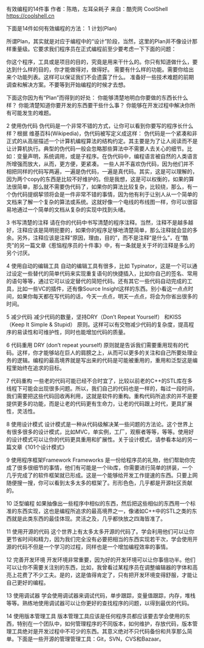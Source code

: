 有效编程的14件事
作者：陈皓，左耳朵耗子
来自：酷壳网 CoolShell https://coolshell.cn

下面是14件如何有效编程的方法：
1 计划(Plan)

所谓Plan，其实就是对应于编程中的“设计”阶段，当然，这里的Plan并不像设计那样重量级。它要求我们程序员在正式编程前至少要考虑一下下面的问题：

你这个程序，工具或是项目的目的，究竟是用来干什么的。你只有知道做什么，要达到什么样的目的，你才能做得对，做得好。
需要有什么样的功能。需要你给出来个功能列表。这样可以保证我们不会遗露了什么。
准备好一些技术难题的前期调查和解决方案。不要等到开始编程的时候才去想。

下面这你因为有“Plan”而得到的好处：
你能够清楚地明白你要做的东西长什么样？
你能清楚知道你要开发的东西要干些什么事？
你能够在开发过程中解决你所有可能发生的难题。

2 使用伪代码
伪代码是一个非常不错的方式，让你可以看到你要写的程序长什么样？根据 维基百科(Wikipedia)，伪代码被写定义成这样：
伪代码是一个紧凑和非正式的从高层描述一个计算机编程算法的结构约定。其主要是为了让人阅读而不是让计算机执行。典型的伪代码一般会忽略那些算法中不需要人去关心的细节。比如：变量声明，系统调用，或是子程序。在伪代码中，编程语言被自然的人类语言所增强而放大，从而，更方便，更紧凑。
一些人并不喜欢伪代码，因为他们并不相把同样的代码写两遍，一遍是伪代码，一遍是真代码。其实，这是可以理解的，因为两个copy的东西是比较不好维护的。但是我想，这是可以权衡的，如果的算法很简单，那么就不需要伪代码了，如果你的算法比较复杂，比较绕，那么，有一个伪代码提纲挈领将会是一件非常不错的事情，因为他有利于让别人从一个简单的文档来了解一个复杂的算法或系统。这就好像一个电线的布线图一样，你可以很容易地通过一个简单的文档从复杂的实现中找到头绪。

3 书写清楚的注释
请在你的代码中书写清楚的程序注释。当然，注释不是越多越好，注释应该是简明扼要的，如果你的程序足够地清楚简单，那么注释就会显的多余。另外，注释应该是注释“原因，理由，目的”，而不是注释“是什么”，在“酷壳”的另一篇文章《惹恼程序员的十件事》中，有一条就是关于坏的注释是多么的另个讨厌。

4 使用自动的编辑工具
自动的编辑工具有很多，比如 Typinator，这是一个可以通过设定一些替代的简单代码来实现重复语句的快捷插入，比如你自己的签名、常用的语句等等，通过它可以设定替代的简短代码。还有其它一些代码自动完成的工具，比如一些VC的插件，还有像Source Insight这样的东西。别小看这一点点时间，如果你每天都在写代码的话，今天一点点，明天一点点，将会为你省出很多的时间。

5 减少代码
减少代码的数量，坚持DRY（Don’t Repeat Yourself） 和KISS（Keep It Simple & Stupid） 原则。这样可以有交物减少代码的复杂度，提高程序的易读性和可维护性，同时也能增加代码的质量。

6 代码重用
DRY (don’t repeat yourself) 原则就是告诉我们需要重用现有的代码。这样，你才能够站在巨人的肩膀之上，从而可以更多的关注和自己所要处理业务的逻辑。编程的最高境界就是写出来的代码是可能被重用的，重用和泛型这是编程里始终在追求的目标。

7 代码重构
一些老的代码可能已经不合时宜了，比较以前老的C++的STL库在多线程下可能会出现很多问题。所以，我们自己的代码也是一样的，每过一段时间，我们需要把这些代码回收再利用，这就是软件的重构。重构代码所追求的并不是要提供更多的功能，而是让老的代码更有生命力，让老的代码跟上时代，更具扩展性，灵活性。

8 使用设计模式
设计模式是一种从代码级解决某一些问题的方法论。这个世界上有很多很多的设计模式，比如MVC，单实例，工厂，观察者等等，等等。使用好的设计模式可以让你的代码更具重用和扩展性。关于设计模式，请参看本站的另一篇文章《101个设计模式》

9 使用程序框架Framework
Frameworks 是一份给程序员的礼物，他们帮助你完成了很多很细节的事情，他们有可能是一个lib库，你需要进行简单的拼装，一个几乎完成了的软件框架就已形成。这是一个能够给开发工作提速的东西。只要上网随便搜一搜，你可以看到太多太多的框架了。形形色色，几乎都是开源社区贡献的。

10 泛型编程
如果抽像出一些程序中相似的东西，然后把这些相似的东西用一个标准的东西实现，这也是编程所追求的最高境界之一，像诸如C++中的STL之类的东西就是此类东西的最佳体现。灵活之及，几乎都快放之四海皆准了。

11 使用开源的代码
这个世界上有太多太多开源的代码了。学会利用他们可以让你更节省时间和精力，因为我们完全没有必要把相当的东西实现若干次，学会使用开源的代码不但是一个学习的过程，同样也是一个增加编程效率的事情。

12 完善开发环境
开发环境非常重要，因为好的开发环境可以让你事倍功半。他们可以让你不需要关注别的东西，比如，我曾看过某程序员在调整编辑器的字体和高亮上花费了不少工夫。是的，这是值得肯定了，只有把开发环境变得舒服，才能让自己更好的编程。

13 使用调试器
学会使用调试器来调试代码，单步跟踪，变量值跟踪，内存，堆栈等等。熟练地使用调试器可以让你更好的查找程序的问题，以得到最优的代码。

14 使用版本管理工具
版本管理工具应该是任何程序员都应该要去学会使用的东西，特别在一个团队中，如何管理程序的不同版本，如何维护，存放代码，版本管理工具绝对是开发过程中不可少的东西。其意义绝对不只代码备份和共享那么简单。下面是一些开源的管理管理工具：Git，SVN，CVS和Bazaar。